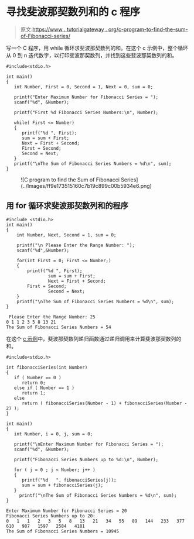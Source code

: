 # 寻找斐波那契数列和的 c 程序

> 原文:[https://www . tutorialgateway . org/c-program-to-find-the-sum-of-Fibonacci-series/](https://www.tutorialgateway.org/c-program-to-find-the-sum-of-fibonacci-series/)

写一个 C 程序，用 while 循环求斐波那契数列的和。在这个 c 示例中，整个循环从 0 到 n 迭代数字，以打印斐波那契数列，并找到这些斐波那契数列的和。

```
#include<stdio.h>

int main()
{
   int Number, First = 0, Second = 1, Next = 0, sum = 0;

   printf("Enter Maximum Number for Fibonacci Series = ");
   scanf("%d", &Number);

   printf("First %d Fibonacci Series Numbers:\n", Number);

   while( First <= Number)
   {
      printf("%d ", First);
      sum = sum + First;
      Next = First + Second;
      First = Second;
      Second = Next; 
   }
   printf("\nThe Sum of Fibonacci Series Numbers = %d\n", sum);
}

```

<figure class="wp-block-image size-large">![C program to find the Sum of Fibonacci Series](../Images/ff9e173515160c7b19c899c00b5934e6.png)</figure>

## 用 for 循环求斐波那契数列和的程序

```
#include <stdio.h>
int main()
{
	int Number, Next, Second = 1, sum = 0;

	printf("\n Please Enter the Range Number: ");
	scanf("%d",&Number);

	for(int First = 0; First <= Number;) 
	{
		printf("%d ", First);
      	        sum = sum + First;
      	        Next = First + Second;
		First = Second;
      	        Second = Next; 
	}
	printf("\nThe Sum of Fibonacci Series Numbers = %d\n", sum);
}

```

```
 Please Enter the Range Number: 25
0 1 1 2 3 5 8 13 21 
The Sum of Fibonacci Series Numbers = 54
```

在这个 [c 示例](https://www.tutorialgateway.org/c-programming-examples/)中，斐波那契数列递归函数通过递归调用来计算斐波那契数列的和。

```
#include<stdio.h>

int fibonacciSeries(int Number)
{
   if ( Number == 0 )
      return 0;
   else if ( Number == 1 )
      return 1;
   else
      return ( fibonacciSeries(Number - 1) + fibonacciSeries(Number - 2) );
} 

int main()
{
   int Number, i = 0, j, sum = 0;

   printf("\nEnter Maximum Number for Fibonacci Series = ");
   scanf("%d", &Number);

   printf("Fibonacci Series Numbers up to %d:\n", Number);

   for ( j = 0 ; j < Number; j++ )
   {
      printf("%d   ", fibonacciSeries(j));
      sum = sum + fibonacciSeries(j);
   }
     printf("\nThe Sum of Fibonacci Series Numbers = %d\n", sum);
}
```

```
Enter Maximum Number for Fibonacci Series = 20
Fibonacci Series Numbers up to 20:
0   1   1   2   3   5   8   13   21   34   55   89   144   233   377   610   987   1597   2584   4181   
The Sum of Fibonacci Series Numbers = 10945
```